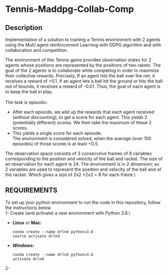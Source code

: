 # Tennis-Maddpg-Collab-Comp
## Description
Implementation of a solution to training a Tennis environment with 2 agents using the Multi agent reinforcement Learning with DDPG algorithm and with collaboration and competition.

The environment of this Tennis game provides observation states for 2 agents whose positions are represented by the positions of two rakets. The goal of the 2 agents is to collaborate while competing in order to maximize their collective rewards.
Precisely, If an agent hits the ball over the net, it receives a reward of +0.1. If an agent lets a ball hit the ground or hits the ball out of bounds, it receives a reward of -0.01. Thus, the goal of each agent is to keep the ball in play.\
\
The task is episodic:
- After each episode, we add up the rewards that each agent received (without discounting), to get a score for each agent. This yields 2 (potentially different) scores. We then take the     maximum of these 2 scores.
- This yields a single score for each episode.\
The environment is considered solved, when the average (over 100 episodes) of those scores is at least +0.5.

The observation space consists of 3 consecutive frames of 8 variables corresponding to the position and velocity of the ball and racket. The size of an observation for each agent is 24. The environment is in 2 dimension; so 2 variables are used to represent the position and velocity of the ball and of the racket. Which gives a size of 2x2 +2x2 = 8 for each frame.\
## REQUIREMENTS
To set up your python environment to run the code in this repository, follow the instructions below.\
1- Create (and activate) a new environment with Python 3.6.\
- **Linux** or **Mac:**
  ```
  conda create --name drlnd python=3.6
  source activate drlnd
  ```
- ***Windows:***
  ```
  conda create --name drlnd python=3.6 
  activate drlnd
  ```

2- 

